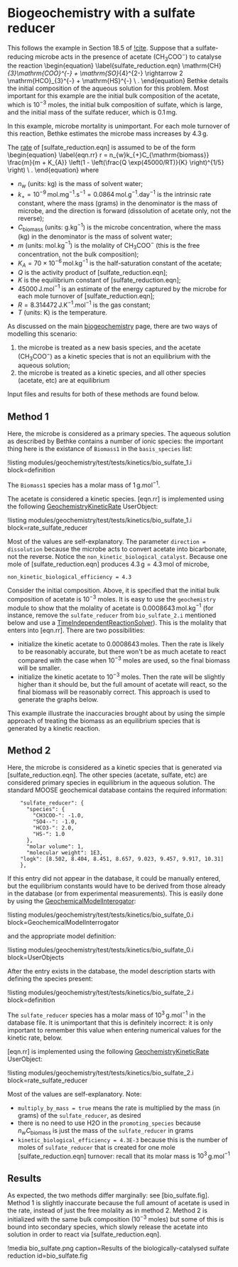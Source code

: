 # Biogeochemistry with a sulfate reducer

This follows the example in Section 18.5 of [!cite](bethke_2007).  Suppose that a sulfate-reducing microbe acts in the presence of acetate (CH$_{3}$COO$^{-}$) to catalyse the reaction
\begin{equation}
\label{sulfate_reduction.eqn}
\mathrm{CH}_{3}\mathrm{COO}^{-} + \mathrm{SO}_{4}^{2-} \rightarrow 2 \mathrm{HCO}_{3}^{-} + \mathrm{HS}^{-} \ .
\end{equation}
Bethke details the initial composition of the aqueous solution for this problem.  Most important for this example are the initial bulk composition of the acetate, which is $10^{-3}$ moles, the initial bulk composition of sulfate, which is large, and the initial mass of the sulfate reducer, which is 0.1$\,$mg.

In this example, microbe mortality is unimportant.  For each mole turnover of this reaction, Bethke estimates the microbe mass increases by $4.3\,$g.

The [rate](GeochemistryKineticRate.md) of [sulfate_reduction.eqn] is assumed to be of the form
\begin{equation}
\label{eqn.rr}
r = n_{w}k_{+}C_{\mathrm{biomass}} \frac{m}{m + K_{A}} \left(1 - \left(\frac{Q \exp(45000/RT)}{K} \right)^{1/5} \right) \ .
\end{equation}
where

- $n_{w}$ (units: kg) is the mass of solvent water;
- $k_{+} = 10^{-9}\,$mol.mg$^{-1}$.s$^{-1} = 0.0864\,$mol.g$^{-1}$.day$^{-1}$ is the intrinsic rate constant, where the mass (grams) in the denominator is the mass of microbe, and the direction is forward (dissolution of acetate only, not the reverse);
- $C_{\mathrm{biomass}}$ (units: g.kg$^{-1}$) is the microbe concentration, where the mass (kg) in the denominator is the mass of solvent water;
- $m$ (units: mol.kg$^{-1}$) is the molality of CH$_{3}$COO$^{-}$ (this is the free concentration, not the bulk composition);
- $K_{A} = 70\times 10^{-6}\,$mol.kg$^{-1}$ is the half-saturation constant of the acetate;
- $Q$ is the activity product of [sulfate_reduction.eqn];
- $K$ is the equilibrium constant of [sulfate_reduction.eqn];
- $45000\,$J.mol$^{-1}$ is an estimate of the energy captured by the microbe for each mole turnover of [sulfate_reduction.eqn];
- $R=8.314472\,$J.K$^{-1}$.mol$^{-1}$ is the gas constant;
- $T$ (units: K) is the temperature.

As discussed on the main [biogeochemistry](theory/biogeochemistry.md) page, there are two ways of modelling this scenario:

1. the microbe is treated as a new basis species, and the acetate (CH$_{3}$COO$^{-}$) as a kinetic species that is not an equilibrium with the aqueous solution;
2. the microbe is treated as a kinetic species, and all other species (acetate, etc) are at equilibrium

Input files and results for both of these methods are found below.

## Method 1

Here, the microbe is considered as a primary species.  The aqueous solution as described by Bethke contains a number of ionic species: the important thing here is the existance of `Biomass1` in the `basis_species` list:

!listing modules/geochemistry/test/tests/kinetics/bio_sulfate_1.i block=definition

The `Biomass1` species has a molar mass of $1\,$g.mol$^{-1}$.

The acetate is considered a kinetic species.  [eqn.rr] is implemented using the following [GeochemistryKineticRate](GeochemistryKineticRate.md) UserObject:

!listing modules/geochemistry/test/tests/kinetics/bio_sulfate_1.i block=rate_sulfate_reducer

Most of the values are self-explanatory.  The parameter `direction = dissolution` because the microbe acts to convert acetate into bicarbonate, not the reverse.  Notice the `non_kinetic_biological_catalyst`.  Because one mole of [sulfate_reduction.eqn] produces $4.3\,\mathrm{g} = 4.3\,\mathrm{mol}$ of microbe,

```
non_kinetic_biological_efficiency = 4.3
```

Consider the initial composition.  Above, it is specified that the initial bulk composition of acetate is $10^{-3}$ moles.  It is easy to use the `geochemistry` module to show that the molality of acetate is 0.0008643$\,$mol.kg$^{-1}$ (for instance, remove the `sulfate_reducer` from `bio_sulfate_2.i` mentioned below and use a [TimeIndependentReactionSolver](TimeIndependentReactionSolver/index.md)).  This is the molality that enters into [eqn.rr].  There are two possibilities:

- initialize the kinetic acetate to 0.0008643$\,$moles.  Then the rate is likely to be reasonably accurate, but there won't be as much acetate to react compared with the case when $10^{-3}$ moles are used, so the final biomass will be smaller.
- initialize the kinetic acetate to $10^{-3}$ moles.  Then the rate will be slightly higher than it should be, but the full amount of acetate will react, so the final biomass will be reasonably correct.  This approach is used to generate the graphs below.

This example illustrate the inaccuracies brought about by using the simple approach of treating the biomass as an equilibrium species that is generated by a kinetic reaction.



## Method 2

Here, the microbe is considered as a kinetic species that is generated via [sulfate_reduction.eqn].  The other species (acetate, sulfate, etc) are considered primary species in equilibrium in the aqueous solution.  The standard MOOSE geochemical database contains the required information:

```
    "sulfate_reducer": {
      "species": {
        "CH3COO-": -1.0,
        "SO4--": -1.0,
        "HCO3-": 2.0,
        "HS-": 1.0
      },
      "molar volume": 1,
      "molecular weight": 1E3,
	"logk": [8.502, 8.404, 8.451, 8.657, 9.023, 9.457, 9.917, 10.31]
    },
```

If this entry did not appear in the database, it could be manually entered, but the equilibrium constants would have to be derived from those already in the database (or from experimental measurements).  This is easily done by using the [GeochemicalModelInterogator](GeochemicalModelInterrogator.md):

!listing modules/geochemistry/test/tests/kinetics/bio_sulfate_0.i block=GeochemicalModelInterrogator

and the appropriate model definition:

!listing modules/geochemistry/test/tests/kinetics/bio_sulfate_0.i block=UserObjects

After the entry exists in the database, the model description starts with defining the species present:

!listing modules/geochemistry/test/tests/kinetics/bio_sulfate_2.i block=definition

The `sulfate_reducer` species has a molar mass of $10^{3}\,$g.mol$^{-1}$ in the database file.  It is unimportant that this is definitely incorrect: it is only important to remember this value when entering numerical values for the kinetic rate, below.

[eqn.rr] is implemented using the following [GeochemistryKineticRate](GeochemistryKineticRate.md) UserObject:

!listing modules/geochemistry/test/tests/kinetics/bio_sulfate_2.i block=rate_sulfate_reducer

Most of the values are self-explanatory.  Note:

- `multiply_by_mass = true` means the rate is multiplied by the mass (in grams) of the `sulfate_reducer`, as desired
- there is no need to use H2O in the `promoting_species` because $n_{w}C_{\mathrm{biomass}}$ is just the mass of the `sulfate_reducer` in grams
- `kinetic_biological_efficiency = 4.3E-3` because this is the number of moles of `sulfate_reducer` that is created for one mole [sulfate_reduction.eqn] turnover: recall that its molar mass is $10^{3}\,$g.mol$^{-1}$


## Results

As expected, the two methods differ marginally: see [bio_sulfate.fig].  Method 1 is slightly inaccurate because the full amount of acetate is used in the rate, instead of just the free molality as in method 2.  Method 2 is initialized with the same bulk composition ($10^{-3}$ moles) but some of this is bound into secondary species, which slowly release the acetate into solution in order to react via [sulfate_reduction.eqn].

!media bio_sulfate.png caption=Results of the biologically-catalysed sulfate reduction  id=bio_sulfate.fig








